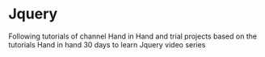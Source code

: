 # Jquery
Following tutorials of channel Hand in Hand and trial projects based on the tutorials
Hand in hand 30 days to learn Jquery video series 
